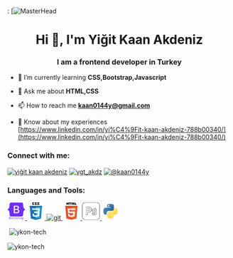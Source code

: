 
: [![MasterHead](https://wallpapercave.com/wp/wp9641832.jpg)


<h1 align="center">Hi 👋, I'm Yiğit Kaan Akdeniz</h1>
<h3 align="center">I am a frontend developer in Turkey</h3>

- 🌱 I’m currently learning **CSS,Bootstrap,Javascript**

- 💬 Ask me about **HTML,CSS**

- 📫 How to reach me **kaan0144y@gmail.com**

- 📄 Know about my experiences [https://www.linkedin.com/in/yi%C4%9Fit-kaan-akdeniz-788b00340/](https://www.linkedin.com/in/yi%C4%9Fit-kaan-akdeniz-788b00340/)

<h3 align="left">Connect with me:</h3>
<p align="left">
<a href="https://linkedin.com/in/yiğit kaan akdeniz" target="blank"><img align="center" src="https://raw.githubusercontent.com/rahuldkjain/github-profile-readme-generator/master/src/images/icons/Social/linked-in-alt.svg" alt="yiğit kaan akdeniz" height="30" width="40" /></a>
<a href="https://instagram.com/ygt_akdz" target="blank"><img align="center" src="https://raw.githubusercontent.com/rahuldkjain/github-profile-readme-generator/master/src/images/icons/Social/instagram.svg" alt="ygt_akdz" height="30" width="40" /></a>
<a href="https://medium.com/@kaan0144y" target="blank"><img align="center" src="https://raw.githubusercontent.com/rahuldkjain/github-profile-readme-generator/master/src/images/icons/Social/medium.svg" alt="@kaan0144y" height="30" width="40" /></a>
</p>

<h3 align="left">Languages and Tools:</h3>
<p align="left"> <a href="https://getbootstrap.com" target="_blank" rel="noreferrer"> <img src="https://raw.githubusercontent.com/devicons/devicon/master/icons/bootstrap/bootstrap-plain-wordmark.svg" alt="bootstrap" width="40" height="40"/> </a> <a href="https://www.w3schools.com/css/" target="_blank" rel="noreferrer"> <img src="https://raw.githubusercontent.com/devicons/devicon/master/icons/css3/css3-original-wordmark.svg" alt="css3" width="40" height="40"/> </a> <a href="https://git-scm.com/" target="_blank" rel="noreferrer"> <img src="https://www.vectorlogo.zone/logos/git-scm/git-scm-icon.svg" alt="git" width="40" height="40"/> </a> <a href="https://www.w3.org/html/" target="_blank" rel="noreferrer"> <img src="https://raw.githubusercontent.com/devicons/devicon/master/icons/html5/html5-original-wordmark.svg" alt="html5" width="40" height="40"/> </a> <a href="https://www.photoshop.com/en" target="_blank" rel="noreferrer"> <img src="https://raw.githubusercontent.com/devicons/devicon/master/icons/photoshop/photoshop-line.svg" alt="photoshop" width="40" height="40"/> </a> <a href="https://www.python.org" target="_blank" rel="noreferrer"> <img src="https://raw.githubusercontent.com/devicons/devicon/master/icons/python/python-original.svg" alt="python" width="40" height="40"/> </a> </p>

<p>&nbsp;<img align="center" src="https://github-readme-stats.vercel.app/api?username=ykon-tech&show_icons=true&locale=en" alt="ykon-tech" /></p>

<p><img align="center" src="https://github-readme-streak-stats.herokuapp.com/?user=ykon-tech&" alt="ykon-tech" /></p>

